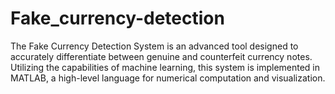 # Fake_currency-detection
The Fake Currency Detection System is an advanced tool designed to accurately differentiate between genuine and counterfeit currency notes. Utilizing the capabilities of machine learning, this system is implemented in MATLAB, a high-level language for numerical computation and visualization.
